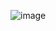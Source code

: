 ![image](https://user-images.githubusercontent.com/68372094/158772306-284bc6f4-4771-487b-911f-12e832cf7e3c.png)
